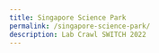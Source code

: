 ```yaml
---
title: Singapore Science Park
permalink: /singapore-science-park/
description: Lab Crawl SWITCH 2022
---
```

